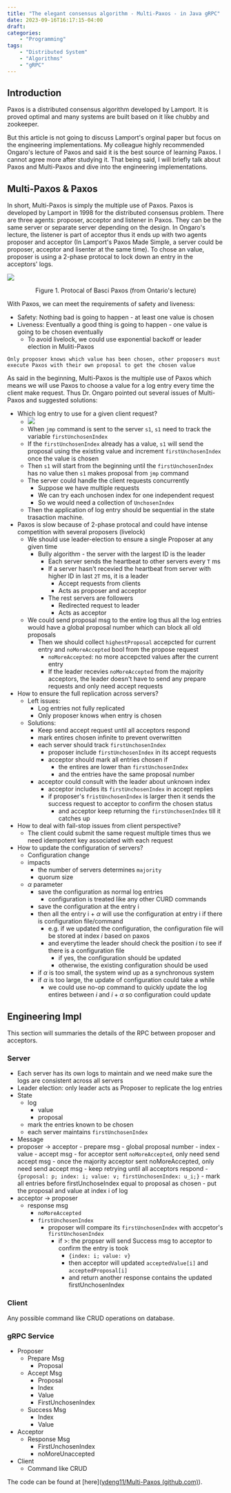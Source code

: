 ```yaml
---
title: "The elegant consensus algorithm - Multi-Paxos - in Java gRPC"
date: 2023-09-16T16:17:15-04:00
draft:
categories: 
    - "Programming"
tags: 
    - "Distributed System"
    - "Algorithms"
    - "gRPC"
---
```


## Introduction
Paxos is a distributed consensus algorithm developed by Lamport. It is proved optimal and many systems are built based on it like chubby and zookeeper.

But this article is not going to discuss Lamport's orginal paper but focus on the engineering implementations. My colleague highly recommended Ongaro's lecture of Paxos and said it is the best source of learning Paxos. I cannot agree more after studying it. That being said, I will briefly talk about Paxos and Multi-Paxos and dive into the engineering implementations.

## Multi-Paxos & Paxos
In short, Multi-Paxos is simply the multiple use of Paxos. Paxos is developed by Lamport in 1998 for the distributed consensus problem. There are three agents: proposer, acceptor and listener in Paxos. They can be the same server or separate server depending on the design. In Ongaro's lecture, the listener is part of acceptor thus it ends up with two agents proposer and acceptor (In Lamport's Paxos Made Simple, a server could be proposer, acceptor and lisenter at the same time). To chose an value, proposer is using a 2-phase protocal to lock down an entry in the acceptors' logs.

![](https://i.imgur.com/Tpn7vlY.png)
<center>Figure 1. Protocal of Basci Paxos (from Ontario's lecture)</center>

With Paxos, we can meet the requirements of safety and liveness:
- Safety: Nothing bad is going to happen - at least one value is chosen
- Liveness: Eventually a good thing is going to happen - one value is going to be chosen eventually
	- To avoid livelock, we could use exponential backoff or leader election in Muliti-Paxos

```ad-note
Only proposer knows which value has been chosen, other proposers must execute Paxos with their own proposal to get the chosen value 
```

As said in the beginning, Multi-Paxos is the multiple use of Paxos which means we will use Paxos to choose a value for a log entry every time the client make request. Thus Dr. Ongaro pointed out several issues of Multi-Paxos and suggested solutions:
- Which log entry to use for a given client request?
	- ![](https://i.imgur.com/Sfh9ZY8.png)
	- When `jmp` command is sent to the server `s1`, `s1` need to track the variable `firstUnchosenIndex`
	- If the `firstUnchosenIndex` already has a value, `s1` will send the proposal using the existing value and increment `firstUnchosenIndex` once the value is chosen
	- Then `s1` will start from the beginning until the `firstUnchosenIndex` has no value then `s1` makes proposal from `jmp` command
	- The server could handle the client requests concurrently
		- Suppose we have multiple requests
		- We can try each unchosen index for one independent request
		- So we would need a collection of `UnchosenIndex`
	- Then the application of log entry should be sequential in the state trasaction machine.
- Paxos is slow because of 2-phase protocal and could have intense competition with several proposers (livelock)
	- We should use leader-election to ensure a single Proposer at any given time
		- Bully algorithm - the server with the largest ID is the leader
			- Each server sends the heartbeat to other servers every `T` ms
			- If a server hasn't recevied the heartbeat from server with higher ID in last `2T` ms, it is a leader
				- Accept requests from clients
				- Acts as proposer and acceptor
			- The rest servers are followers
				- Redirected request to leader
				- Acts as acceptor
	- We could send proposal msg to the entire log thus all the log entries would have a global proposal number which can block all old proposals
		- Then we should collect `highestProposal` accepcted for current entry and `noMoreAccepted` bool from the propose request
			- `noMoreAccepted`: no more accepcted values after the current entry
			- If the leader recevies `noMoreAccepted` from the majority acceptors, the leader doesn't have to send any prepare requests and only need accept requests
- How to ensure the full replication across servers?
	- Left issues:
		- Log entries not fully replicated
		- Only proposer knows when entry is chosen
	- Solutions:
		- Keep send accept request until all acceptors respond 
		- mark entires chosen infinite to prevent overwritten
		- each server should track `firstUnchosenIndex`
			- proposer include `firstUnchosenIndex` in its accept requests
			- acceptor should mark all entries chosen if 
				- the entires are lower than `firstUnchosenIndex` 
				- and the entries have the same proposal number
		- acceptor could consult with the leader about unknown index
			- acceptor includes its `firstUnchosenIndex` in accept replies
			- if proposer's `fristUnchosenIndex` is larger then it sends the success request to acceptor to confirm the chosen status
				- and acceptor keep returning the `firstUnchosenIndex` till it catches up
- How to deal with fail-stop issues from client perspective?
	- The client could submit the same request multiple times thus we need idempotent key  associated with each request 
- How to update the configuration of servers?
	- Configuration change
	- impacts
		- the number of servers determines `majority`
		- quorum size
	- $\alpha$ parameter
		- save the configuration as normal log entries
			- configuration is treated like any other CURD commands
		- save the configuration at the entry i
		- then all the entry i + $\alpha$ will use the configuration at entry i if there is configuration file/command
			- e.g. if we updated the configuration, the configuration file will be stored at index $i$ based on paxos
			- and everytime the leader should check the position $i$ to see if there is a configuration file
				- if yes, the configuration should be updated
				- otherwise, the existing configuration should be used
		- if $\alpha$ is too small, the system wind up as a synchronous system
		- if $\alpha$ is too large, the update of configuration could take a while
			- we could use no-op command to quickly update the log entires between $i$ and $i+\alpha$ so configuration could update

## Engineering Impl

This section will summaries the details of the RPC between proposer and acceptors.

### Server
- Each server has its own logs to maintain and we need make sure the logs are consistent across all servers
- Leader election: only leader acts as Proposer to replicate the log entries
- State
	- log
		- value
		- proposal
	- mark the entries known to be chosen
	- each server maintains `firstUnchosenIndex`
- Message
- proposer -> acceptor
		- prepare msg
			- global proposal number
			- index
			- value
		- accept msg
			- for acceptor sent `noMoreAccepted`, only need send accept msg
			- once the majority acceptor sent noMoreAccepted, only need send accept msg
			- keep retrying until all acceptors respond
			- `{proposal: p; index: i; value: v; firstUnchosenIndex: u_i;}`
				- mark all entries before firstUnchoseIndex equal to proposal as chosen
				- put the proposal and value at index i of log 
- acceptor -> proposer
	- response msg
		- `noMoreAccepted`
		- `firstUnchosenIndex`
			- proposer will compare its `firstUnchosenIndex` with accpetor's `firstUnchosenIndex`
				- if >: the propser will send Success msg to acceptor to confirm the entry is took
					- `{index: i; value: v}`
					- then acceptor will updated `acceptedValue[i]` and `acceptedProposal[i]`
					- and return another response contains the updated firstUnchosenIndex

### Client
Any possible command like CRUD operations on database.

### gRPC Service
- Proposer
	- Prepare Msg
		- Proposal
	- Accept Msg
		- Proposal
		- Index
		- Value
		- FirstUnchosenIndex
	- Success Msg
		- Index
		- Value
- Acceptor
	- Response Msg
		- FirstUnchosenIndex
		- noMoreUnaccepted
- Client
	- Command like CRUD

The code can be found at [here]([ydeng11/Multi-Paxos (github.com)](https://github.com/ydeng11/Multi-Paxos)). 